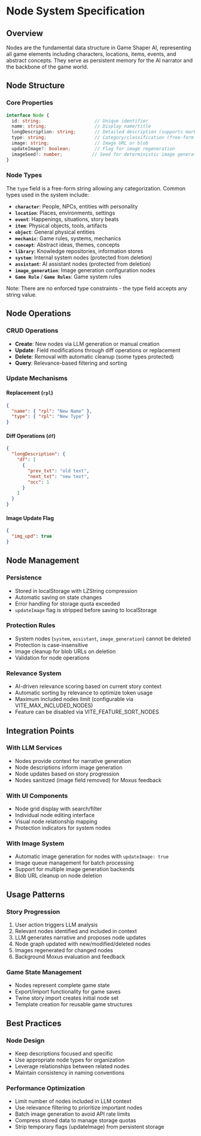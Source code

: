 # Node System Specification

## Overview
Nodes are the fundamental data structure in Game Shaper AI, representing all game elements including characters, locations, items, events, and abstract concepts. They serve as persistent memory for the AI narrator and the backbone of the game world.

## Node Structure

### Core Properties
```typescript
interface Node {
  id: string;                    // Unique identifier
  name: string;                  // Display name/title
  longDescription: string;       // Detailed description (supports markdown)
  type: string;                  // Category/classification (free-form string)
  image: string;                 // Image URL or blob
  updateImage?: boolean;         // Flag for image regeneration
  imageSeed?: number;           // Seed for deterministic image generation
}
```

### Node Types
The `type` field is a free-form string allowing any categorization. Common types used in the system include:
- **`character`**: People, NPCs, entities with personality
- **`location`**: Places, environments, settings
- **`event`**: Happenings, situations, story beats
- **`item`**: Physical objects, tools, artifacts
- **`object`**: General physical entities
- **`mechanic`**: Game rules, systems, mechanics
- **`concept`**: Abstract ideas, themes, concepts
- **`library`**: Knowledge repositories, information stores
- **`system`**: Internal system nodes (protected from deletion)
- **`assistant`**: AI assistant nodes (protected from deletion)
- **`image_generation`**: Image generation configuration nodes
- **`Game Rule`** / **`Game Rules`**: Game system rules

Note: There are no enforced type constraints - the type field accepts any string value.

## Node Operations

### CRUD Operations
- **Create**: New nodes via LLM generation or manual creation
- **Update**: Field modifications through diff operations or replacement
- **Delete**: Removal with automatic cleanup (some types protected)
- **Query**: Relevance-based filtering and sorting

### Update Mechanisms
#### Replacement (`rpl`)
```json
{
  "name": { "rpl": "New Name" },
  "type": { "rpl": "New Type" }
}
```

#### Diff Operations (`df`)
```json
{
  "longDescription": {
    "df": [
      {
        "prev_txt": "old text",
        "next_txt": "new text",
        "occ": 1
      }
    ]
  }
}
```

#### Image Update Flag
```json
{
  "img_upd": true
}
```

## Node Management

### Persistence
- Stored in localStorage with LZString compression
- Automatic saving on state changes
- Error handling for storage quota exceeded
- `updateImage` flag is stripped before saving to localStorage

### Protection Rules
- System nodes (`system`, `assistant`, `image_generation`) cannot be deleted
- Protection is case-insensitive
- Image cleanup for blob URLs on deletion
- Validation for node operations

### Relevance System
- AI-driven relevance scoring based on current story context
- Automatic sorting by relevance to optimize token usage
- Maximum included nodes limit (configurable via VITE_MAX_INCLUDED_NODES)
- Feature can be disabled via VITE_FEATURE_SORT_NODES

## Integration Points

### With LLM Services
- Nodes provide context for narrative generation
- Node descriptions inform image generation
- Node updates based on story progression
- Nodes sanitized (image field removed) for Moxus feedback

### With UI Components
- Node grid display with search/filter
- Individual node editing interface
- Visual node relationship mapping
- Protection indicators for system nodes

### With Image System
- Automatic image generation for nodes with `updateImage: true`
- Image queue management for batch processing
- Support for multiple image generation backends
- Blob URL cleanup on node deletion

## Usage Patterns

### Story Progression
1. User action triggers LLM analysis
2. Relevant nodes identified and included in context
3. LLM generates narrative and proposes node updates
4. Node graph updated with new/modified/deleted nodes
5. Images regenerated for changed nodes
6. Background Moxus evaluation and feedback

### Game State Management
- Nodes represent complete game state
- Export/import functionality for game saves
- Twine story import creates initial node set
- Template creation for reusable game structures

## Best Practices

### Node Design
- Keep descriptions focused and specific
- Use appropriate node types for organization
- Leverage relationships between related nodes
- Maintain consistency in naming conventions

### Performance Optimization
- Limit number of nodes included in LLM context
- Use relevance filtering to prioritize important nodes
- Batch image generation to avoid API rate limits
- Compress stored data to manage storage quotas
- Strip temporary flags (updateImage) from persistent storage 